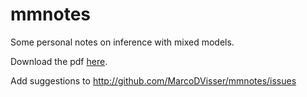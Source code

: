 mmnotes
=======

Some personal notes on inference with mixed models.

Download the pdf [here](https://github.com/MarcoDVisser/mmnotes/blob/master/Man/mixedmodelguid.pdf).

Add suggestions to http://github.com/MarcoDVisser/mmnotes/issues
